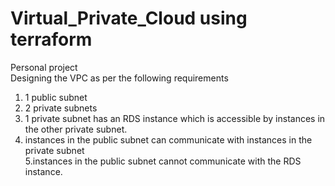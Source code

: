 # Virtual_Private_Cloud using terraform
Personal project  
Designing the VPC as per the following requirements  
1. 1 public subnet
2. 2 private subnets
3. 1 private subnet has an RDS instance which is accessible by instances in the other private subnet.  
4. instances in the public subnet can communicate with instances in the private subnet  
5.instances in the public subnet cannot communicate with the RDS instance.  
